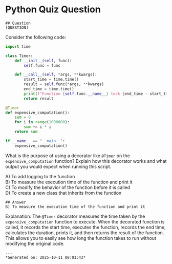 # Python Quiz Question
    
    ## Question
    [QUESTION]  
Consider the following code:

```python
import time

class Timer:
    def __init__(self, func):
        self.func = func

    def __call__(self, *args, **kwargs):
        start_time = time.time()
        result = self.func(*args, **kwargs)
        end_time = time.time()
        print(f"Function {self.func.__name__} took {end_time - start_time:.4f} seconds to run.")
        return result

@Timer
def expensive_computation():
    sum = 0
    for i in range(1000000):
        sum += i * i
    return sum

if __name__ == "__main__":
    expensive_computation()
```

What is the purpose of using a decorator like `@Timer` on the `expensive_computation` function? Explain how this decorator works and what output you would expect when running this script.

A) To add logging to the function  
B) To measure the execution time of the function and print it  
C) To modify the behavior of the function before it is called  
D) To create a new class that inherits from the function
    
    ## Answer
    B) To measure the execution time of the function and print it  

Explanation: The `@Timer` decorator measures the time taken by the `expensive_computation` function to execute. When the decorated function is called, it records the start time, executes the function, records the end time, calculates the duration, prints it, and then returns the result of the function. This allows you to easily see how long the function takes to run without modifying the original code.
    
    ---
    *Generated on: 2025-10-11 08:01:43*
    